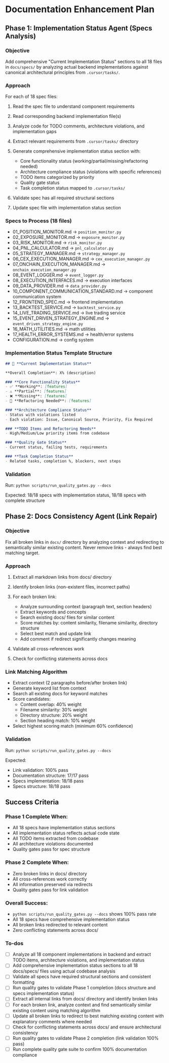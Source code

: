 <!-- cbd9bf82-4564-4818-bcee-a94f5815ea02 563dc7c7-67ec-49ed-9579-a4d63e480a3e -->
# Documentation Enhancement Plan

## Phase 1: Implementation Status Agent (Specs Analysis)

### Objective

Add comprehensive "Current Implementation Status" sections to all 18 files in `docs/specs/` by analyzing actual backend implementations against canonical architectural principles from `.cursor/tasks/`.

### Approach

For each of 18 spec files:

1. Read the spec file to understand component requirements
2. Read corresponding backend implementation file(s)
3. Analyze code for TODO comments, architecture violations, and implementation gaps
4. Extract relevant requirements from `.cursor/tasks/` directory
5. Generate comprehensive implementation status section with:

   - Core functionality status (working/partial/missing/refactoring needed)
   - Architecture compliance status (violations with specific references)
   - TODO items categorized by priority
   - Quality gate status
   - Task completion status mapped to `.cursor/tasks/`

6. Validate spec has all required structural sections
7. Update spec file with implementation status section

### Specs to Process (18 files)

- 01_POSITION_MONITOR.md → `position_monitor.py`
- 02_EXPOSURE_MONITOR.md → `exposure_monitor.py`
- 03_RISK_MONITOR.md → `risk_monitor.py`
- 04_PNL_CALCULATOR.md → `pnl_calculator.py`
- 05_STRATEGY_MANAGER.md → `strategy_manager.py`
- 06_CEX_EXECUTION_MANAGER.md → `cex_execution_manager.py`
- 07_ONCHAIN_EXECUTION_MANAGER.md → `onchain_execution_manager.py`
- 08_EVENT_LOGGER.md → `event_logger.py`
- 08_EXECUTION_INTERFACES.md → execution interfaces
- 09_DATA_PROVIDER.md → `data_provider.py`
- 10_COMPONENT_COMMUNICATION_STANDARD.md → component communication system
- 12_FRONTEND_SPEC.md → frontend implementation
- 13_BACKTEST_SERVICE.md → `backtest_service.py`
- 14_LIVE_TRADING_SERVICE.md → live trading service
- 15_EVENT_DRIVEN_STRATEGY_ENGINE.md → `event_driven_strategy_engine.py`
- 16_MATH_UTILITIES.md → math utilities
- 17_HEALTH_ERROR_SYSTEMS.md → health/error systems
- CONFIGURATION.md → config system

### Implementation Status Template Structure

```markdown
## 🔧 **Current Implementation Status**

**Overall Completion**: X% (description)

### **Core Functionality Status**
- ✅ **Working**: [features]
- ⚠️ **Partial**: [features]
- ❌ **Missing**: [features]
- 🔄 **Refactoring Needed**: [features]

### **Architecture Compliance Status**
- Status with violations listed
- Each violation: Issue, Canonical Source, Priority, Fix Required

### **TODO Items and Refactoring Needs**
- High/Medium/Low priority items from codebase

### **Quality Gate Status**
- Current status, failing tests, requirements

### **Task Completion Status**
- Related tasks, completion %, blockers, next steps
```

### Validation

Run: `python scripts/run_quality_gates.py --docs`

Expected: 18/18 specs with implementation status, 18/18 specs with complete structure

## Phase 2: Docs Consistency Agent (Link Repair)

### Objective

Fix all broken links in `docs/` directory by analyzing context and redirecting to semantically similar existing content. Never remove links - always find best matching target.

### Approach

1. Extract all markdown links from docs/ directory
2. Identify broken links (non-existent files, incorrect paths)
3. For each broken link:

   - Analyze surrounding context (paragraph text, section headers)
   - Extract keywords and concepts
   - Search existing docs/ files for similar content
   - Score matches by: content similarity, filename similarity, directory structure
   - Select best match and update link
   - Add comment if redirect significantly changes meaning

4. Validate all cross-references work
5. Check for conflicting statements across docs

### Link Matching Algorithm

- Extract context (2 paragraphs before/after broken link)
- Generate keyword list from context
- Search all existing docs for keyword matches
- Score candidates:
  - Content overlap: 40% weight
  - Filename similarity: 30% weight
  - Directory structure: 20% weight
  - Section heading match: 10% weight
- Select highest scoring match (minimum 60% confidence)

### Validation

Run: `python scripts/run_quality_gates.py --docs`

Expected:

- Link validation: 100% pass
- Documentation structure: 17/17 pass
- Specs implementation: 18/18 pass
- Specs structure: 18/18 pass

## Success Criteria

### Phase 1 Complete When:

- All 18 specs have implementation status sections
- All implementation status reflects actual code state
- All TODO items extracted from codebase
- All architecture violations documented
- Quality gates pass for spec structure

### Phase 2 Complete When:

- Zero broken links in docs/ directory
- All cross-references work correctly
- All information preserved via redirects
- Quality gates pass for link validation

### Overall Success:

- `python scripts/run_quality_gates.py --docs` shows 100% pass rate
- All 18 specs have comprehensive implementation status
- All broken links redirected to relevant content
- Zero conflicting statements across docs/

### To-dos

- [ ] Analyze all 18 component implementations in backend and extract TODO items, architecture violations, and implementation status
- [ ] Add comprehensive implementation status sections to all 18 docs/specs/ files using actual codebase analysis
- [ ] Validate all specs have required structural sections and consistent formatting
- [ ] Run quality gates to validate Phase 1 completion (docs structure and specs implementation status)
- [ ] Extract all internal links from docs/ directory and identify broken links
- [ ] For each broken link, analyze context and find semantically similar existing content using matching algorithm
- [ ] Update all broken links to redirect to best matching existing content with explanatory comments where needed
- [ ] Check for conflicting statements across docs/ and ensure architectural consistency
- [ ] Run quality gates to validate Phase 2 completion (link validation 100% pass)
- [ ] Run complete quality gate suite to confirm 100% documentation compliance